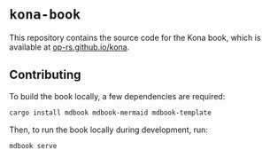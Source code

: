 # `kona-book`

This repository contains the source code for the Kona book, which is available at [op-rs.github.io/kona](https://op-rs.github.io/kona/).

## Contributing

To build the book locally, a few dependencies are required:
```sh
cargo install mdbook mdbook-mermaid mdbook-template
```

Then, to run the book locally during development, run:
```sh
mdbook serve
```
